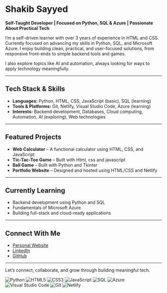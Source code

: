 # Shakib Sayyed

**Self-Taught Developer | Focused on Python, SQL & Azure | Passionate About Practical Tech**

I’m a self-driven learner with over 3 years of experience in HTML and CSS. Currently focused on advancing my skills in Python, SQL, and Microsoft Azure. I enjoy building clean, practical, and user-focused solutions, from responsive front-ends to simple backend tools and games. 

I also explore topics like AI and automation, always looking for ways to apply technology meaningfully.

---

## Tech Stack & Skills

- **Languages:** Python, HTML, CSS, JavaScript (basic), SQL (learning)
- **Tools & Platforms:** Git, Netlify, Visual Studio Code, Azure (learning)
- **Interests:** Backend development, Databases, Cloud computing, Automation, AI (exploring), Web technologies

---

## Featured Projects

- **Web Calculator** – A functional calculator using HTML, CSS, and JavaScript
- **Tic-Tac-Toe Game** – Built with Html, css and javascript 
- **Ball Game** – Built with Python and Tkinter
- **Portfolio Website** – Designed and hosted using HTML/CSS and Netlify

---

## Currently Learning

- Backend development using Python and SQL
- Fundamentals of Microsoft Azure
- Building full-stack and cloud-ready applications

---

## Connect With Me

- [Personal Website](https://shakibsayyed.netlify.app/)
- [LinkedIn](https://www.linkedin.com/in/shakib-sayyed-81b9b4352/)
- [GitHub](https://github.com/ShakibCodes)

---

Let’s connect, collaborate, and grow through building meaningful tech.


<p align="left"> <img src="https://img.shields.io/badge/Python-14354C?style=for-the-badge&logo=python&logoColor=white" alt="Python"/> <img src="https://img.shields.io/badge/HTML5-E34F26?style=for-the-badge&logo=html5&logoColor=white" alt="HTML5"/> <img src="https://img.shields.io/badge/CSS3-1572B6?style=for-the-badge&logo=css3&logoColor=white" alt="CSS3"/> <img src="https://img.shields.io/badge/JavaScript-F7DF1E?style=for-the-badge&logo=javascript&logoColor=black" alt="JavaScript"/> <img src="https://img.shields.io/badge/SQL-336791?style=for-the-badge&logo=mysql&logoColor=white" alt="SQL"/> <img src="https://img.shields.io/badge/Azure-0078D4?style=for-the-badge&logo=microsoft-azure&logoColor=white" alt="Azure"/> <img src="https://img.shields.io/badge/VS%20Code-007ACC?style=for-the-badge&logo=visual-studio-code&logoColor=white" alt="Visual Studio Code"/> <img src="https://img.shields.io/badge/Git-F05032?style=for-the-badge&logo=git&logoColor=white" alt="Git"/> <img src="https://img.shields.io/badge/Netlify-00C7B7?style=for-the-badge&logo=netlify&logoColor=white" alt="Netlify"/> </p>

